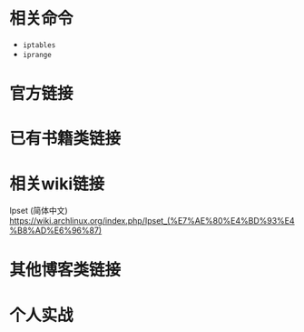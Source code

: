 
# 相关命令

- `iptables`
- `iprange`

# 官方链接

# 已有书籍类链接

# 相关wiki链接

Ipset (简体中文) https://wiki.archlinux.org/index.php/Ipset_(%E7%AE%80%E4%BD%93%E4%B8%AD%E6%96%87)

# 其他博客类链接

# 个人实战
